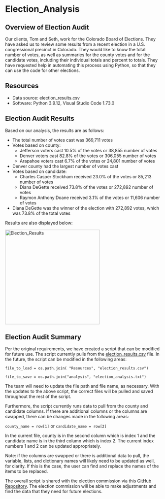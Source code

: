 # Election_Analysis

## Overview of Election Audit

Our clients, Tom and Seth, work for the Colorado Board of Elections. They have asked us to review some results from a recent election in a U.S. congressional precinct in Colorado. They would like to know the total number of votes, as well as summaries for the county votes and for the candidate votes, including their individual totals and percent to totals. They have requested help in automating this process using Python, so that they can use the code for other elections. 

## Resources
- Data source: election_results.csv
- Software: Python 3.9.12, Visual Studio Code 1.73.0

## Election Audit Results 

Based on our analysis, the results are as follows: 

- The total number of votes cast was 369,711 votes 
- Votes based on county: 
  - Jefferson voters cast 10.5% of the votes or 38,855 number of votes
  - Denver voters cast 82.8% of the votes or 306,055 number of votes
  - Arapahoe voters cast 6.7% of the votes or 24,801 number of votes
- Denver county had the largest number of votes cast
- Votes based on candidate: 
  - Charles Casper Stockham received 23.0% of the votes or 85,213 number of votes
  - Diana DeGette received 73.8% of the votes or 272,892 number of votes
  - Raymon Anthony Doane received 3.1% of the votes or 11,606 number of votes
- Diana DeGette was the winner of the election with 272,892 votes, which was 73.8% of the total votes

Results are also displayed below: 

<img width="307" alt="Election_Results" src="https://user-images.githubusercontent.com/116031639/200935651-fea837f5-78cd-4b2d-8d8a-88d0ba51bc47.png">

## Election Audit Summary

Per the original requirements, we have created a script that can be modified for future use. The script currently pulls from the [election_results.csv](Resources/election_results.csv) file. In the future, the script can be modified in the following areas: 

`file_to_load = os.path.join( "Resources", "election_results.csv")`

`file_to_save = os.path.join("analysis", "election_analysis.txt")`

The team will need to update the file path and file name, as necessary. With the updates to the above script, the correct files will be pulled and saved throughout the rest of the script. 

Furthermore, the script currently runs data to pull from the county and candidate columns. If there are additional columns or the columns are swapped, there can be changes made in the following areas: 

`county_name = row[1]`
or
`candidate_name = row[2]`

In the current file, county is in the second column which is index 1 and the candidate name is in the third column which is index 2. The current index numbers 1 and 2 can be updated appropriately.

Note: if the columns are swapped or there is additional data to pull, the variable, lists, and dictionary names will likely need to be updated as well, for clarity. If this is the case, the user can find and replace the names of the items to be replaced. 

The overall script is shared with the election commission via this [GitHub Repository](https://github.com/betsycotter/Election_Analysis). The election commission will be able to make adjustments and find the data that they need for future elections. 
